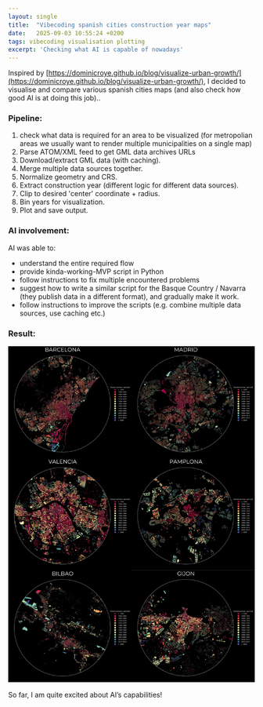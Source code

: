 ```yaml
---
layout: single
title:  "Vibecoding spanish cities construction year maps"
date:   2025-09-03 10:55:24 +0200
tags: vibecoding visualisation plotting
excerpt: 'Checking what AI is capable of nowadays'
---
```


Inspired by [https://dominicroye.github.io/blog/visualize-urban-growth/](https://dominicroye.github.io/blog/visualize-urban-growth/), 
I decided to visualise and compare various spanish cities maps (and also check how good AI is at doing this job)..

### Pipeline:
1. check what data is required for an area to be visualized (for metropolian areas we usually want to render multiple municipalities on a single map)
2. Parse ATOM/XML feed to get GML data archives URLs
3. Download/extract GML data (with caching).
4. Merge multiple data sources together.
5. Normalize geometry and CRS.
6. Extract construction year (different logic for different data sources).
7. Clip to desired 'center' coordinate + radius.
8. Bin years for visualization.
9. Plot and save output.

### AI involvement:
AI was able to:
- understand the entire required flow
- provide kinda-working-MVP script in Python
- follow instructions to fix multiple encountered problems
- suggest how to write a similar script for the Basque Country / Navarra (they publish data in a different format), and gradually make it work.
- follow instructions to improve the scripts (e.g. combine multiple data sources, use caching etc.)

### Result:
![result](/assets/images/spanish_cities_results.jpg)

So far, I am quite excited about AI’s capabilities!